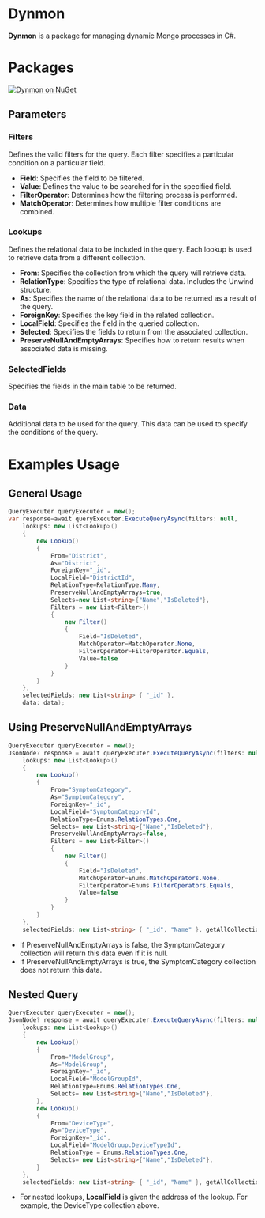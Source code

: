 <h1 align="left">Dynmon</h1>

**Dynmon** is a package for managing dynamic Mongo processes in C#.


# Packages
[![Dynmon on NuGet](https://img.shields.io/nuget/v/Dynmon?label=Dynmon)](https://www.nuget.org/packages/Dynmon)

## Parameters


### Filters
Defines the valid filters for the query. Each filter specifies a particular condition on a particular field.

- **Field**: Specifies the field to be filtered.
- **Value**: Defines the value to be searched for in the specified field.
- **FilterOperator**: Determines how the filtering process is performed.
- **MatchOperator**: Determines how multiple filter conditions are combined.

### Lookups
Defines the relational data to be included in the query. Each lookup is used to retrieve data from a different collection.

- **From**: Specifies the collection from which the query will retrieve data.
- **RelationType**: Specifies the type of relational data. Includes the Unwind structure.
- **As**: Specifies the name of the relational data to be returned as a result of the query.
- **ForeignKey**: Specifies the key field in the related collection.
- **LocalField**: Specifies the field in the queried collection.
- **Selected**: Specifies the fields to return from the associated collection.
- **PreserveNullAndEmptyArrays**: Specifies how to return results when associated data is missing.

### SelectedFields
Specifies the fields in the main table to be returned.

### Data
Additional data to be used for the query. This data can be used to specify the conditions of the query.

# Examples Usage

## General Usage

```csharp
QueryExecuter queryExecuter = new();
var response=await queryExecuter.ExecuteQueryAsync(filters: null,
    lookups: new List<Lookup>()
    {
        new Lookup()
        {
            From="District",
            As="District",
            ForeignKey="_id",
            LocalField="DistrictId",
            RelationType=RelationType.Many,
            PreserveNullAndEmptyArrays=true,
            Selects=new List<string>{"Name","IsDeleted"},
            Filters = new List<Filter>()
            {
                new Filter()
                {
                    Field="IsDeleted",
                    MatchOperator=MatchOperator.None,
                    FilterOperator=FilterOperator.Equals,
                    Value=false
                }
            }
        }
    },
    selectedFields: new List<string> { "_id" },
    data: data);
```
## Using PreserveNullAndEmptyArrays
```csharp
QueryExecuter queryExecuter = new();
JsonNode? response = await queryExecuter.ExecuteQueryAsync(filters: null,
    lookups: new List<Lookup>()
    {
        new Lookup()
        {
            From="SymptomCategory",
            As="SymptomCategory",
            ForeignKey="_id",
            LocalField="SymptomCategoryId",
            RelationType=Enums.RelationTypes.One,
            Selects= new List<string>{"Name","IsDeleted"},
            PreserveNullAndEmptyArrays=false,
            Filters = new List<Filter>()
            {
                new Filter()
                {
                    Field="IsDeleted",
                    MatchOperator=Enums.MatchOperators.None,
                    FilterOperator=Enums.FilterOperators.Equals,
                    Value=false
                }
            }
        }
    },
    selectedFields: new List<string> { "_id", "Name" }, getAllCollections);
```
- If PreserveNullAndEmptyArrays is false, the SymptomCategory collection will return this data even if it is null.
- If PreserveNullAndEmptyArrays is true, the SymptomCategory collection does not return this data.

## Nested Query 

```csharp
QueryExecuter queryExecuter = new();
JsonNode? response = await queryExecuter.ExecuteQueryAsync(filters: null,
    lookups: new List<Lookup>()
    {
        new Lookup()
        {
            From="ModelGroup",
            As="ModelGroup",
            ForeignKey="_id",
            LocalField="ModelGroupId",
            RelationType=Enums.RelationTypes.One,
            Selects= new List<string>{"Name","IsDeleted"},
        },
        new Lookup()
        {
            From="DeviceType",
            As="DeviceType",
            ForeignKey="_id",
            LocalField="ModelGroup.DeviceTypeId",
            RelationType = Enums.RelationTypes.One,
            Selects= new List<string>{"Name","IsDeleted"},
        }
    },
    selectedFields: new List<string> { "_id", "Name" }, getAllCollections);
```
- For nested lookups, **LocalField** is given the address of the lookup. For example, the DeviceType collection above.


